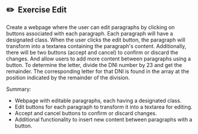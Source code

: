 ## ✏️ &nbsp;Exercise Edit

  Create a webpage where the user can edit paragraphs by clicking on buttons associated with each paragraph.
  Each paragraph will have a designated class. When the user clicks the edit button, the paragraph will transform into a textarea containing the paragraph's content.
  Additionally, there will be two buttons (accept and cancel) to confirm or discard the changes.
  And allow users to add more content between paragraphs using a button.
  To determine the letter, divide the DNI number by 23 and get the remainder. The corresponding letter for that DNI is found in the array at the position indicated by the remainder of the division.

  Summary:

  - Webpage with editable paragraphs, each having a designated class.
  - Edit buttons for each paragraph to transform it into a textarea for editing.
  - Accept and cancel buttons to confirm or discard changes.
  - Additional functionality to insert new content between paragraphs with a button.
